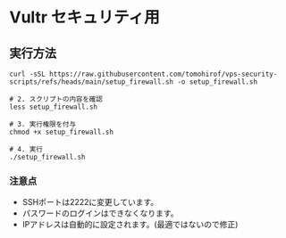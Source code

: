 # Vultr セキュリティ用

## 実行方法
```# 1. スクリプトをダウンロードして保存
curl -sSL https://raw.githubusercontent.com/tomohirof/vps-security-scripts/refs/heads/main/setup_firewall.sh -o setup_firewall.sh

# 2. スクリプトの内容を確認
less setup_firewall.sh

# 3. 実行権限を付与
chmod +x setup_firewall.sh

# 4. 実行
./setup_firewall.sh

```

### 注意点
- SSHポートは2222に変更しています。
- パスワードのログインはできなくなります。
- IPアドレスは自動的に設定されます。(最適ではないので修正)